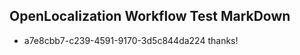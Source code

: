 ## OpenLocalization Workflow Test MarkDown
* a7e8cbb7-c239-4591-9170-3d5c844da224 thanks!

<!--HONumber=Jul16_HO3-->


